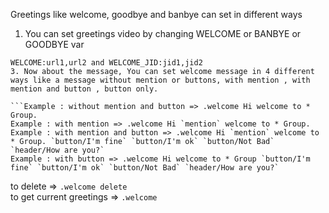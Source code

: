 Greetings like welcome, goodbye and banbye can set in different ways
1. You can set greetings video by changing WELCOME or BANBYE or GOODBYE var<br>
```Example WELCOME:url and WELCOME_JID:jid or
WELCOME:url1,url2 and WELCOME_JID:jid1,jid2
3. Now about the message, You can set welcome message in 4 different ways like a message without mention or buttons, with mention , with mention and button , button only.

```Example : without mention and button => .welcome Hi welcome to * Group.
Example : with mention => .welcome Hi `mention` welcome to * Group.
Example : with mention and button => .welcome Hi `mention` welcome to * Group. `button/I'm fine` `button/I'm ok` `button/Not Bad` `header/How are you?`
Example : with button => .welcome Hi welcome to * Group `button/I'm fine` `button/I'm ok` `button/Not Bad` `header/How are you?`
```
to delete => ```.welcome delete ```<br>
to get current greetings => ```.welcome```